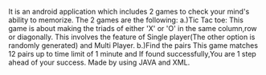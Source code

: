 It is an android application which includes 2 games to check your mind's ability to memorize. The 2 games are the following:
 a.)Tic Tac toe: This game is about making the triads of either 'X' or 'O' in the same column,row or diagonally. This involves the feature of Single player(The other option is randomly generated) and Multi Player.
 b.)Find the pairs This game matches 12 pairs up to time limit of 1 minute and If found successfully,You are 1 step ahead of your success.
Made by using JAVA and XML.
